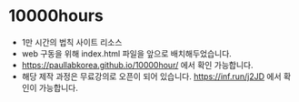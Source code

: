 # 10000hours

- 1만 시간의 법칙 사이트 리소스
- web 구동을 위해 index.html 파일을 앞으로 배치해두었습니다.
- https://paullabkorea.github.io/10000hour/ 에서 확인 가능합니다.
- 해당 제작 과정은 무료강의로 오픈이 되어 있습니다. https://inf.run/j2JD 에서 확인이 가능합니다.
